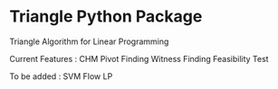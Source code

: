 # Triangle Python Package
Triangle Algorithm for Linear Programming


Current Features : 
CHM
Pivot Finding
Witness Finding
Feasibility Test

To be added :
SVM
Flow LP